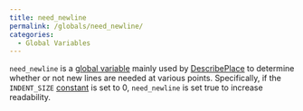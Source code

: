 ```yaml
---
title: need_newline
permalink: /globals/need_newline/
categories: 
  - Global Variables
---
```


`need_newline` is a [global variable](Globals) mainly used by
[DescribePlace](DescribePlace) to determine whether or not
new lines are needed at various points. Specifically, if the
`INDENT_SIZE` [constant](constant) is set to 0,
`need_newline` is set true to increase readability.
